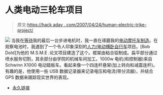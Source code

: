 # 人类电动三轮车项目

> 原文:[https://hack aday . com/2007/04/24/human-electric-trike-project/](https://hackaday.com/2007/04/24/human-electric-trike-project/)

![](../Images/c9327fc95249f5fb0ed7a79a9deb0548.png)
当我在[等待](http://biobug.org)我的最后一台步进电机时，我一直在琢磨我的[电动摩托车制造](http://biobug.org/ev-motorcycle/)。在观察电池时，我遇到了一个令人印象深刻的[人力/电动横卧自行车](http://zeept.wordpress.com/)项目。[Bob Dold]为他的 M.S.M.E .论文项目建造了这个。框架由粘合铝制成。扁平部分通过喷水服务切割，其余部分由学院的机械车间加工。1000w 电机(和控制器)来自 Schwinn X1000 电动踏板车。看起来像一个四连杆悬架(加上转向和减震连杆)。有趣的是，他使用一些 USB 数据记录器来记录电压和电流(带分流器)，并结合 GPS 数据来跟踪现实世界的表现。

*   [永久链接](http://zeept.wordpress.com/)